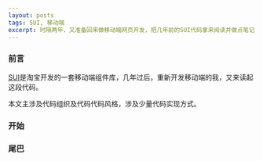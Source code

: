 ```yaml
---
layout: posts
tags: SUI, 移动端
excerpt: 时隔两年，又准备回来做移动端网页开发，把几年前的SUI代码拿来阅读并做点笔记
---
```


### 前言
[SUI](http://m.sui.taobao.org/)是淘宝开发的一套移动端组件库，几年过后，重新开发移动端的我，又来读起这段代码。
  
本文主涉及代码组织及代码代码风格，涉及少量代码实现方式。

### 开始

### 尾巴